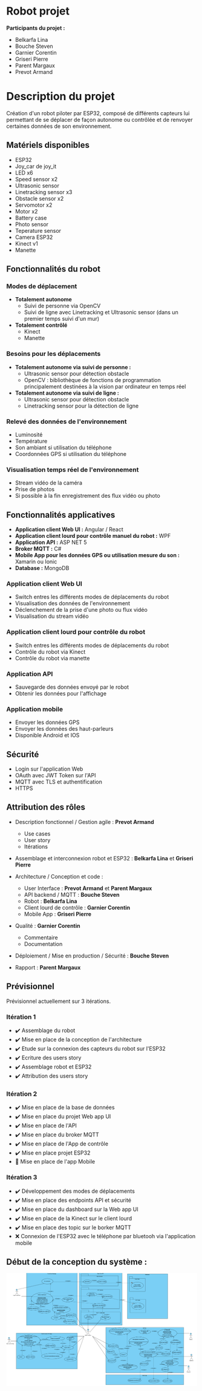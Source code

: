 # Robot projet

**Participants du projet :**

- Belkarfa Lina
- Bouche Steven
- Garnier Corentin
- Griseri Pierre
- Parent Margaux
- Prevot Armand

# Description du projet

Création d'un robot piloter par ESP32, composé de différents capteurs lui permettant de se déplacer de façon autonome ou contrôlée et de renvoyer certaines données de son environnement. 

## Matériels disponibles

- ESP32
- Joy_car de joy_it
- LED x6
- Speed sensor x2
- Ultrasonic sensor
- Linetracking sensor x3
- Obstacle sensor x2
- Servomotor x2
- Motor x2
- Battery case
- Photo sensor
- Teperature sensor
- Camera ESP32
- Kinect v1
- Manette

## Fonctionnalités du robot

### Modes de déplacement

- **Totalement autonome**
	- Suivi de personne via OpenCV
	- Suivi de ligne avec Linetracking et Ultrasonic sensor (dans un premier temps suivi d'un mur)
- **Totalement contrôlé**
	- Kinect
	- Manette

### Besoins pour les déplacements 

- **Totalement autonome via suivi de personne :**
	- Ultrasonic sensor pour détection obstacle 
	- OpenCV : bibliothèque de fonctions de programmation principalement destinées à la vision par ordinateur en temps réel
- **Totalement autonome via suivi de ligne :**
	- Ultrasonic sensor pour détection obstacle 
	- Linetracking sensor pour la détection de ligne

### Relevé des données de l'environnement

- Luminosité 
- Température
- Son ambiant si utilisation du téléphone
- Coordonnées GPS si utilisation du téléphone

### Visualisation temps réel de l'environnement

- Stream vidéo de la caméra
- Prise de photos
- Si possible à la fin enregistrement des flux vidéo ou photo

## Fonctionnalités applicatives 

- **Application client Web UI :** Angular / React
- **Application client lourd pour contrôle manuel du robot :** WPF
- **Application API :** ASP NET 5
- **Broker MQTT :** C#
- **Mobile App pour les données GPS ou utilisation mesure du son :** Xamarin ou Ionic
- **Database :** MongoDB

### Application client Web UI

- Switch entres les différents modes de déplacements du robot
- Visualisation des données de l'environnement
- Déclenchement de la prise d'une photo ou flux vidéo
- Visualisation du stream vidéo

### Application client lourd pour contrôle du robot 

- Switch entres les différents modes de déplacements du robot
- Contrôle du robot via Kinect
- Contrôle du robot via manette

### Application API

- Sauvegarde des données envoyé par le robot
- Obtenir les données pour l'affichage 

### Application mobile

- Envoyer les données GPS
- Envoyer les données des haut-parleurs
- Disponible Android et IOS

## Sécurité

- Login sur l'application Web
- OAuth avec JWT Token sur l'API
- MQTT avec TLS et authentification
- HTTPS

## Attribution des rôles

- Description fonctionnel / Gestion agile : **Prevot Armand**
	- Use cases
	- User story
	- Itérations

- Assemblage et interconnexion robot et ESP32 : **Belkarfa Lina** et **Griseri Pierre**

- Architecture / Conception et code :
	- User Interface : **Prevot Armand** et **Parent Margaux**
	- API backend / MQTT : **Bouche Steven**
	- Robot : **Belkarfa Lina** 
	- Client lourd de contrôle : **Garnier Corentin**
	- Mobile App : **Griseri Pierre**

- Qualité : **Garnier Corentin**
	 - Commentaire
	 - Documentation

- Déploiement / Mise en production / Sécurité : **Bouche Steven**

- Rapport : **Parent Margaux**

## Prévisionnel

Prévisionnel actuellement sur 3 itérations.

### Itération 1

- :heavy_check_mark: Assemblage du robot 
- :heavy_check_mark: Mise en place de la conception de l'architecture 
- :heavy_check_mark: Etude sur la connexion des capteurs du robot sur l'ESP32
- :heavy_check_mark: Ecriture des users story 
- :heavy_check_mark: Assemblage robot et ESP32
- :heavy_check_mark: Attribution des users story

### Itération 2

- :heavy_check_mark: Mise en place de la base de données 
- :heavy_check_mark: Mise en place du projet Web app UI
- :heavy_check_mark: Mise en place de l'API
- :heavy_check_mark: Mise en place du broker MQTT
- :heavy_check_mark: Mise en place de l'App de contrôle
- :heavy_check_mark: Mise en place projet ESP32
- :arrows_counterclockwise: Mise en place de l'app Mobile

### Itération 3

- :heavy_check_mark: Développement des modes de déplacements 
- :heavy_check_mark: Mise en place des endpoints API et sécurité
- :heavy_check_mark: Mise en place du dashboard sur la Web app UI
- :heavy_check_mark: Mise en place de la Kinect sur le client lourd 
- :heavy_check_mark: Mise en place des topic sur le borker MQTT
- :x: Connexion de l'ESP32 avec le téléphone par bluetooh via l'application mobile

## Début de la conception du système : 


![Screenshot](img/conception.png)
